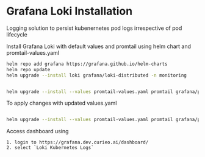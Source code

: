 # Grafana Loki Installation

Logging solution to persist kubenernetes pod logs irrespective of pod lifecycle

Install Grafana Loki with default values and promtail using helm chart and promtail-values.yaml


```bash
helm repo add grafana https://grafana.github.io/helm-charts
helm repo update
helm upgrade --install loki grafana/loki-distributed -n monitoring


helm upgrade --install --values promtail-values.yaml promtail grafana/promtail -n monitoring

```

To apply changes with updated values.yaml

```bash

helm upgrade --install --values promtail-values.yaml promtail grafana/promtail -n monitoring

```

Access dashboard using 

    1. login to https://grafana.dev.curieo.ai/dashboard/
    2. select `Loki Kubernetes Logs`



